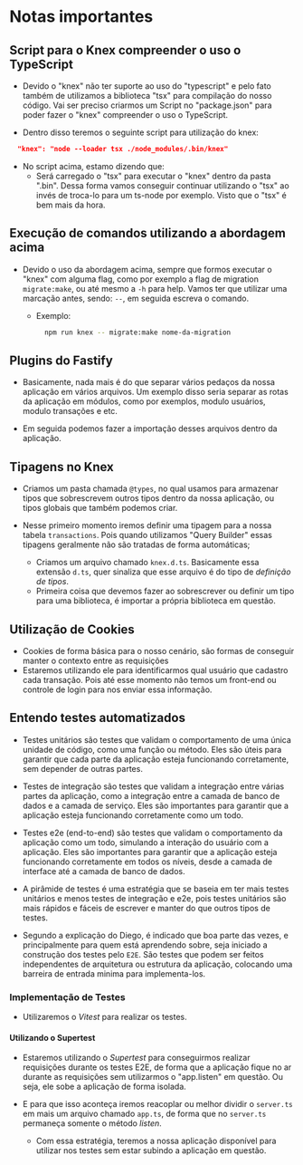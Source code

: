 # Notas importantes

## Script para o Knex compreender o uso o TypeScript

- Devido o "knex" não ter suporte ao uso do "typescript" e pelo fato também de utilizamos
a biblioteca "tsx" para compilação do nosso código. Vai ser preciso criarmos um Script
no "package.json" para poder fazer o "knex" compreender o uso o TypeScript.

- Dentro disso teremos o seguinte script para utilização do knex:

```json
  "knex": "node --loader tsx ./node_modules/.bin/knex"
```

- No script acima, estamo dizendo que:
  - Será carregado o "tsx" para executar o "knex" dentro da pasta ".bin".
  Dessa forma vamos conseguir continuar utilizando o "tsx" ao invés de troca-lo
  para um ts-node por exemplo. Visto que o "tsx" é bem mais da hora.

## Execução de comandos utilizando a abordagem acima

- Devido o uso da abordagem acima, sempre que formos executar o "knex" com alguma
flag, como por exemplo a flag de migration `migrate:make`, ou até mesmo a `-h` para help.
Vamos ter que utilizar uma marcação antes, sendo: ` -- `, em seguida escreva o comando.
  - Exemplo:

    ```bash
      npm run knex -- migrate:make nome-da-migration
    ```


## Plugins do Fastify

- Basicamente, nada mais é do que separar vários pedaços da nossa aplicação em vários arquivos.
Um exemplo disso seria separar as rotas da aplicação em módulos, como por exemplos, modulo usuários,
modulo transações e etc.

- Em seguida podemos fazer a importação desses arquivos dentro da aplicação.

## Tipagens no Knex

- Criamos um pasta chamada `@types`, no qual usamos para armazenar tipos que sobrescrevem outros tipos dentro da nossa aplicação, ou tipos globais que também podemos criar.

- Nesse primeiro momento iremos definir uma tipagem para a nossa tabela `transactions`. Pois quando utilizamos "Query Builder" essas tipagens geralmente não são tratadas de forma automáticas;

  - Criamos um arquivo chamado `knex.d.ts`. Basicamente essa extensão `d.ts`, quer sinaliza que esse arquivo é do tipo de *definição de tipos*. 
  - Primeira coisa que devemos fazer ao sobrescrever ou definir um tipo para uma biblioteca, é importar a própria biblioteca em questão.
  
## Utilização de Cookies

- Cookies de forma básica para o nosso cenário, são formas de conseguir manter o contexto entre as requisições
- Estaremos utilizando ele para identificarmos qual usuário que cadastro cada transação. Pois até esse momento não temos um front-end ou controle de login para nos enviar essa informação.


## Entendo testes automatizados

- Testes unitários são testes que validam o comportamento de uma única unidade de código, como uma função ou método. Eles são úteis para garantir que cada parte da aplicação esteja funcionando corretamente, sem depender de outras partes.

- Testes de integração são testes que validam a integração entre várias partes da aplicação, como a integração entre a camada de banco de dados e a camada de serviço. Eles são importantes para garantir que a aplicação esteja funcionando corretamente como um todo.

- Testes e2e (end-to-end) são testes que validam o comportamento da aplicação como um todo, simulando a interação do usuário com a aplicação. Eles são importantes para garantir que a aplicação esteja funcionando corretamente em todos os níveis, desde a camada de interface até a camada de banco de dados.

- A pirâmide de testes é uma estratégia que se baseia em ter mais testes unitários e menos testes de integração e e2e, pois testes unitários são mais rápidos e fáceis de escrever e manter do que outros tipos de testes.

- Segundo a explicação do Diego, é indicado que boa parte das vezes, e principalmente para quem está aprendendo sobre, seja iniciado a construção dos testes pelo `E2E`. São testes que podem ser feitos independentes de arquitetura ou estrutura da aplicação, colocando uma barreira de entrada minima para implementa-los.

### Implementação de Testes

- Utilizaremos o *Vitest* para realizar os testes.


#### Utilizando o Supertest

- Estaremos utilizando o *Supertest* para conseguirmos realizar requisições durante os testes E2E, de forma que a aplicação fique no ar durante as requisições sem utilizarmos o "app.listen" em questão. Ou seja, ele sobe a aplicação de forma isolada.

- E para que isso aconteça iremos reacoplar ou melhor dividir o `server.ts` em mais um arquivo chamado `app.ts`, de forma que no `server.ts` permaneça somente o método *listen*.
  - Com essa estratégia, teremos a nossa aplicação disponível para utilizar nos testes sem estar subindo a aplicação em questão.


